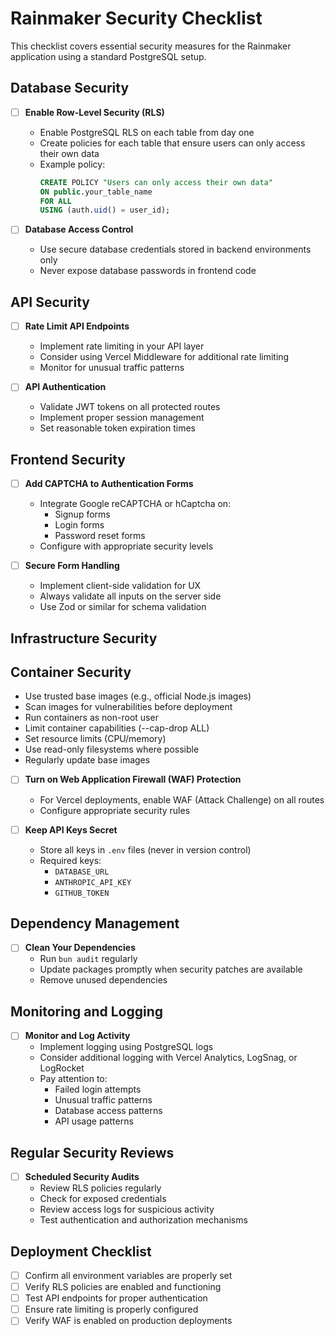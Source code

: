 # Rainmaker Security Checklist

This checklist covers essential security measures for the Rainmaker application using a standard PostgreSQL setup.

## Database Security

- [ ] **Enable Row-Level Security (RLS)**
  - Enable PostgreSQL RLS on each table from day one
  - Create policies for each table that ensure users can only access their own data
  - Example policy:
    ```sql
    CREATE POLICY "Users can only access their own data"
    ON public.your_table_name
    FOR ALL
    USING (auth.uid() = user_id);
    ```

- [ ] **Database Access Control**
  - Use secure database credentials stored in backend environments only
  - Never expose database passwords in frontend code

## API Security

- [ ] **Rate Limit API Endpoints**
  - Implement rate limiting in your API layer
  - Consider using Vercel Middleware for additional rate limiting
  - Monitor for unusual traffic patterns

- [ ] **API Authentication**
  - Validate JWT tokens on all protected routes
  - Implement proper session management
  - Set reasonable token expiration times

## Frontend Security

- [ ] **Add CAPTCHA to Authentication Forms**
  - Integrate Google reCAPTCHA or hCaptcha on:
    - Signup forms
    - Login forms
    - Password reset forms
  - Configure with appropriate security levels

- [ ] **Secure Form Handling**
  - Implement client-side validation for UX
  - Always validate all inputs on the server side
  - Use Zod or similar for schema validation

## Infrastructure Security

## Container Security
- Use trusted base images (e.g., official Node.js images)
- Scan images for vulnerabilities before deployment
- Run containers as non-root user
- Limit container capabilities (--cap-drop ALL)
- Set resource limits (CPU/memory)
- Use read-only filesystems where possible
- Regularly update base images

- [ ] **Turn on Web Application Firewall (WAF) Protection**
  - For Vercel deployments, enable WAF (Attack Challenge) on all routes
  - Configure appropriate security rules

- [ ] **Keep API Keys Secret**
  - Store all keys in `.env` files (never in version control)
  - Required keys:
    - `DATABASE_URL`
    - `ANTHROPIC_API_KEY`
    - `GITHUB_TOKEN`

## Dependency Management

- [ ] **Clean Your Dependencies**
  - Run `bun audit` regularly
  - Update packages promptly when security patches are available
  - Remove unused dependencies

## Monitoring and Logging

- [ ] **Monitor and Log Activity**
  - Implement logging using PostgreSQL logs
  - Consider additional logging with Vercel Analytics, LogSnag, or LogRocket
  - Pay attention to:
    - Failed login attempts
    - Unusual traffic patterns
    - Database access patterns
    - API usage patterns

## Regular Security Reviews

- [ ] **Scheduled Security Audits**
  - Review RLS policies regularly
  - Check for exposed credentials
  - Review access logs for suspicious activity
  - Test authentication and authorization mechanisms

## Deployment Checklist

- [ ] Confirm all environment variables are properly set
- [ ] Verify RLS policies are enabled and functioning
- [ ] Test API endpoints for proper authentication
- [ ] Ensure rate limiting is properly configured
- [ ] Verify WAF is enabled on production deployments
